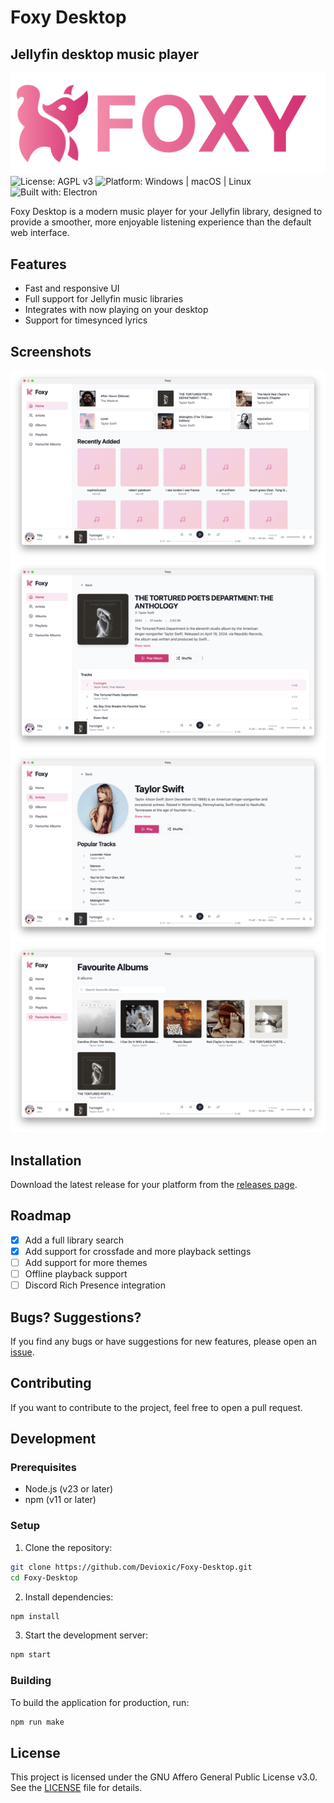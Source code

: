 # Foxy Desktop
## Jellyfin desktop music player

![Foxy](public/Foxer.png)
![License: AGPL v3](https://img.shields.io/badge/License-AGPL_v3-blue.svg)
![Platform: Windows | macOS | Linux](https://img.shields.io/badge/platform-Windows%20%7C%20macOS%20%7C%20Linux-green)
![Built with: Electron](https://img.shields.io/badge/built%20with-Electron-purple)

Foxy Desktop is a modern music player for your Jellyfin library, designed to provide a smoother, more enjoyable listening experience than the default web interface.

## Features
- Fast and responsive UI
- Full support for Jellyfin music libraries
- Integrates with now playing on your desktop
- Support for timesynced lyrics

## Screenshots
![Home view](public/home.png)
![Album view](public/album.png)
![Artist view](public/artist.png)
![Favourites view](public/favourites.png)

## Installation
Download the latest release for your platform from the [releases page](https://github.com/Devioxic/Foxy-Desktop/releases).

## Roadmap
- [x] Add a full library search
- [x] Add support for crossfade and more playback settings
- [ ] Add support for more themes
- [ ] Offline playback support
- [ ] Discord Rich Presence integration

## Bugs? Suggestions?
If you find any bugs or have suggestions for new features, please open an [issue](https://github.com/Devioxic/Foxy-Desktop/issues).

## Contributing
If you want to contribute to the project, feel free to open a pull request.

## Development
### Prerequisites
- Node.js (v23 or later)
- npm (v11 or later)

### Setup
1. Clone the repository:
```bash
git clone https://github.com/Devioxic/Foxy-Desktop.git
cd Foxy-Desktop
```
2. Install dependencies:
```bash
npm install
```
3. Start the development server:
```bash
npm start
```

### Building
To build the application for production, run:
```bash
npm run make
```

## License
This project is licensed under the GNU Affero General Public License v3.0. See the [LICENSE](LICENSE.md) file for details.